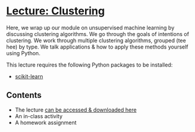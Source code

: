 # [Lecture: Clustering](https://1drv.ms/b/s!AgxFCJc78BuchY9Tl2kszwW-q4SRDw?e=8YygNo)
Here, we wrap up our module on unsupervised machine learning by discussing clustering algorithms. 
We go through the goals of intentions of clustering. 
We work through multiple clustering algorithms, grouped (tee hee) by type. 
We talk applications & how to apply these methods yourself using Python. 

This lecture requires the following Python packages to be installed:
- [scikit-learn](https://scikit-learn.org/stable/index.html)

## Contents
- The lecture [can be accessed & downloaded here](https://1drv.ms/b/s!AgxFCJc78BuchY9Tl2kszwW-q4SRDw?e=8YygNo)
- An in-class activity
- A homework assignment